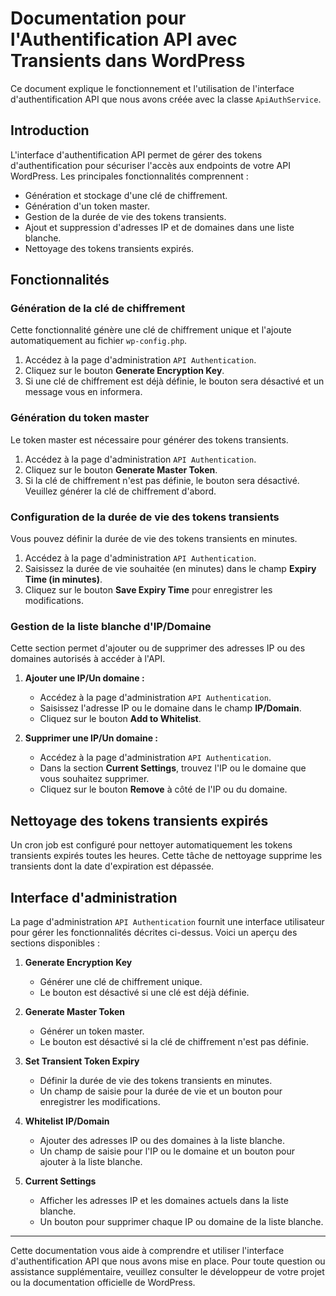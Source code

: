 # Documentation pour l'Authentification API avec Transients dans WordPress

Ce document explique le fonctionnement et l'utilisation de l'interface d'authentification API que nous avons créée avec la classe `ApiAuthService`.

## Introduction

L'interface d'authentification API permet de gérer des tokens d'authentification pour sécuriser l'accès aux endpoints de votre API WordPress. Les principales fonctionnalités comprennent :

- Génération et stockage d'une clé de chiffrement.
- Génération d'un token master.
- Gestion de la durée de vie des tokens transients.
- Ajout et suppression d'adresses IP et de domaines dans une liste blanche.
- Nettoyage des tokens transients expirés.

## Fonctionnalités

### Génération de la clé de chiffrement

Cette fonctionnalité génère une clé de chiffrement unique et l'ajoute automatiquement au fichier `wp-config.php`.

1. Accédez à la page d'administration `API Authentication`.
2. Cliquez sur le bouton **Generate Encryption Key**.
3. Si une clé de chiffrement est déjà définie, le bouton sera désactivé et un message vous en informera.

### Génération du token master

Le token master est nécessaire pour générer des tokens transients.

1. Accédez à la page d'administration `API Authentication`.
2. Cliquez sur le bouton **Generate Master Token**.
3. Si la clé de chiffrement n'est pas définie, le bouton sera désactivé. Veuillez générer la clé de chiffrement d'abord.

### Configuration de la durée de vie des tokens transients

Vous pouvez définir la durée de vie des tokens transients en minutes.

1. Accédez à la page d'administration `API Authentication`.
2. Saisissez la durée de vie souhaitée (en minutes) dans le champ **Expiry Time (in minutes)**.
3. Cliquez sur le bouton **Save Expiry Time** pour enregistrer les modifications.

### Gestion de la liste blanche d'IP/Domaine

Cette section permet d'ajouter ou de supprimer des adresses IP ou des domaines autorisés à accéder à l'API.

1. **Ajouter une IP/Un domaine :**
    - Accédez à la page d'administration `API Authentication`.
    - Saisissez l'adresse IP ou le domaine dans le champ **IP/Domain**.
    - Cliquez sur le bouton **Add to Whitelist**.

2. **Supprimer une IP/Un domaine :**
    - Accédez à la page d'administration `API Authentication`.
    - Dans la section **Current Settings**, trouvez l'IP ou le domaine que vous souhaitez supprimer.
    - Cliquez sur le bouton **Remove** à côté de l'IP ou du domaine.

## Nettoyage des tokens transients expirés

Un cron job est configuré pour nettoyer automatiquement les tokens transients expirés toutes les heures. Cette tâche de nettoyage supprime les transients dont la date d'expiration est dépassée.

## Interface d'administration

La page d'administration `API Authentication` fournit une interface utilisateur pour gérer les fonctionnalités décrites ci-dessus. Voici un aperçu des sections disponibles :

1. **Generate Encryption Key**
    - Générer une clé de chiffrement unique.
    - Le bouton est désactivé si une clé est déjà définie.

2. **Generate Master Token**
    - Générer un token master.
    - Le bouton est désactivé si la clé de chiffrement n'est pas définie.

3. **Set Transient Token Expiry**
    - Définir la durée de vie des tokens transients en minutes.
    - Un champ de saisie pour la durée de vie et un bouton pour enregistrer les modifications.

4. **Whitelist IP/Domain**
    - Ajouter des adresses IP ou des domaines à la liste blanche.
    - Un champ de saisie pour l'IP ou le domaine et un bouton pour ajouter à la liste blanche.

5. **Current Settings**
    - Afficher les adresses IP et les domaines actuels dans la liste blanche.
    - Un bouton pour supprimer chaque IP ou domaine de la liste blanche.

---

Cette documentation vous aide à comprendre et utiliser l'interface d'authentification API que nous avons mise en place. Pour toute question ou assistance supplémentaire, veuillez consulter le développeur de votre projet ou la documentation officielle de WordPress.